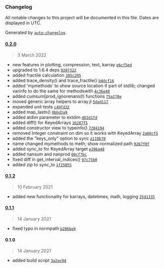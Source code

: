 ### Changelog

All notable changes to this project will be documented in this file. Dates are displayed in UTC.

Generated by [`auto-changelog`](https://github.com/CookPete/auto-changelog).

#### [0.2.0](https://10.10.10.3/Jtb.git/compare/0.1.2...0.2.0)

> 3 March 2022

- new features in plotting, compression, text, karray [`e6cf5ed`](https://10.10.10.3/Jtb.git/commit/e6cf5edc5ad37d8840402a14828c570a9d2aa3c5)
- upgraded to 1.6.4 deps [`8287322`](https://10.10.10.3/Jtb.git/commit/82873226e605515b22ffd4c9ddf2ee56c80b1fca)
- added fractile calculation [`305c295`](https://10.10.10.3/Jtb.git/commit/305c29521dc78c87337a4e6d32ab27949b4255b0)
- added trace_density() and trace_fractile() [`b4dcf16`](https://10.10.10.3/Jtb.git/commit/b4dcf1619de135855a67350590c81f5d94bc36af)
- added 'mymethods' to show source location if part of stdlib; changed varinfo to do the same for methodswith [`4c36e48`](https://10.10.10.3/Jtb.git/commit/4c36e487d4f322570fac9eee1097e1dd86f5d01d)
- added cumsum|prod_ignorenans(!) functions [`75a278e`](https://10.10.10.3/Jtb.git/commit/75a278ee5deb6dbaa09e894dff1e06e63d97c506)
- moved generic array helpers to array.jl [`5dad117`](https://10.10.10.3/Jtb.git/commit/5dad11759cd34e0fcb5e8aa0ac85e0e2ef8a4696)
- expanded unit tests [`c49fd32`](https://10.10.10.3/Jtb.git/commit/c49fd32e5ab666fc05f0638481568eb2a1c9efa8)
- added map_lastn() [`0bbd3a9`](https://10.10.10.3/Jtb.git/commit/0bbd3a97399d80e1cac869de2f20b0c12c24c6f8)
- added atdim parameter to extdim [`d63d1fd`](https://10.10.10.3/Jtb.git/commit/d63d1fd953d7b4b9380b2100dbd1f9b65599c4fe)
- added diff() for KeyedArrays [`16287f5`](https://10.10.10.3/Jtb.git/commit/16287f5d09eee57accf4960471b94e6a2d670247)
- added constructor view to typeinfo() [`7204194`](https://10.10.10.3/Jtb.git/commit/72041944020dac437fcf652f0d577253f75e2735)
- removed Integer constraint on dim so it works with KeyedArray [`2a60cf5`](https://10.10.10.3/Jtb.git/commit/2a60cf5a678bd1a8ebcd6f849a0abb63a25b6f0e)
- added the "keys_only" option to sync [`a119b70`](https://10.10.10.3/Jtb.git/commit/a119b7064987ad29d4634eba3213e58b7832f99e)
- name changed mymethods to meth; show normalized path [`9267f0f`](https://10.10.10.3/Jtb.git/commit/9267f0fe52617cd046442974576e9ca1bd3ae556)
- added sync_to for KeyedArray target [`e206a48`](https://10.10.10.3/Jtb.git/commit/e206a48a028eae08c85ba23ef70098c6bfbb8239)
- added nansum and nanprod [`00cf7bc`](https://10.10.10.3/Jtb.git/commit/00cf7bc39fc8cdd2d8c89208936de30dd8f91fb7)
- fixed diff in get_interval_indices() [`97c75b0`](https://10.10.10.3/Jtb.git/commit/97c75b0c3e3f71bcdbf9493c9026e953e634c58e)
- added zip to sync_to [`1f25055`](https://10.10.10.3/Jtb.git/commit/1f250558939bb7789fbd9d463563c0f2023fc433)

#### [0.1.2](https://10.10.10.3/Jtb.git/compare/0.1.1...0.1.2)

> 10 February 2021

- added new functionality for karrays, datetimes, math, logging [`25d1335`](https://10.10.10.3/Jtb.git/commit/25d13354e4ee01086441042d8b086d8488cbfb9d)

#### [0.1.1](https://10.10.10.3/Jtb.git/compare/0.1.0...0.1.1)

> 14 January 2021

- fixed typo in normpath [`b286be9`](https://10.10.10.3/Jtb.git/commit/b286be92ae005a93677dea9e6c17348e86c8fc0b)

#### 0.1.0

> 14 January 2021

- added build script [`3a2ac04`](https://10.10.10.3/Jtb.git/commit/3a2ac0463193de06a6beefc2bf42d34d9dc1ca49)
